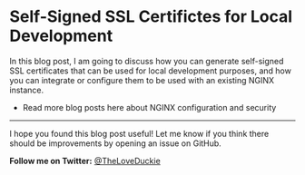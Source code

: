 # Self-Signed SSL Certifictes for Local Development

In this blog post, I am going to discuss how you can generate self-signed SSL certificates that can be used for local development purposes, and how you can integrate or configure them to be used with an existing NGINX instance.

- Read more blog posts here about NGINX configuration and security

---

I hope you found this blog post useful! Let me know if you think there should be improvements by opening an issue on GitHub.

 **Follow me on Twitter:** [@TheLoveDuckie](https://twitter.com/theloveduckie)
